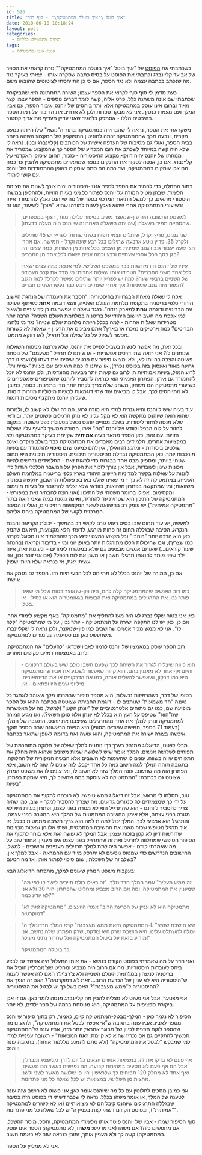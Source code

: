```yaml
---
id: 526
title: "איך בוטל \"איך בוטלה המתמטיקה\" - סוף דבר"
date: 2010-06-10 10:18:24
layout: post
categories: 
  - הגיגים מתמטיים כלליים
tags: 
  - אנטי-אנטי-מתמטיקה
---
```

כשכתבתי את <a href="http://www.gadial.net/?p=504">הפוסט</a> על "איך בוטל "איך בוטלה המתמטיקה"" טרם קראתי את הספר של אביעד קליינברג וכתבתי את הפוסט על בסיס כתבה שסקרה אותו - יצאתי בעיקר נגד מה שנכתב בכתבה עצמה ולא נגד הספר, אם כי כן התייחסתי לציטוטים שהובאו משם.

כעת נזדמן לי סוף סוף לקרוא את הספר עצמו; השורה התחתונה היא שהביקורת שכתבתי שם אינה משתנה כלל. פרט אליה, קשה לומר דברים נוספים - הספר עצמו קצר מאוד וברובו אינו עוסק במתמטיקה אלא יותר ביחסים של יוהנס, גיבור הספר, עם אביו המלך ועם מעמדו כנסיך. אני לא מבקר ספרות ולכן לא ארחיב את הדיבור על רמת הספר בהיבטים הללו - אסתפק בלהגיד שאני עדיין מעדיף את אריך קסטנר.

משקראתי את הספר, נראה לי שהבחירה במתמטיקה בתור ה"נושא" שלו הייתה כמעט מקרית, ונבעה מכך שהמתמטיקה זכתה למוניטין המפוקפק של המקצוע השנוא ביותר בבית הספר, ואולי גם מסיבות של העדפה אישית של הכותבים (קליינברג ובנו). נראה לי שלא היה קשה במיוחד לשכתב את רובו המכריע של הספר כך שהמקצוע שמטריד את מנוחתו של יוהנס יהיה דווקא מקצוע ההיסטוריה - כזכור, תחום עיסוקו האקדמי של קליינברג. אם כן, אנסה לסקור את החלקים בספר שמתארים מתמטיקה ולהבין עד כמה הם אכן עוסקים במתמטיקה, ועד כמה הם סתם עוסקים באופן ההתמודדות של יוהנס עם קושי לימודי.

בתור התחלה, כדי להמיר את הספר לספר אנטי-היסטוריה יהיה צורך לשנות את סצינות הלימוד, שבהן מטיל המורה על יוהנס לפתור כל מני בעיות הזויות, ולהחליפן במשהו היסטורי מתאים. כך למשל התיאור המרכזי בספר של מה שיוהנס נאלץ להתמודד איתו בשיעורי המתמטיקה אחרי שהוא נאלץ לענות למורהו שהוא "מוכן" לשיעור, הוא זה:
<blockquote>למשמע התשובה היה פון-שנאוצר משיב בסיפור עלילה מוזר, רצוף במספרים, שהסתיים תמיד בשאלה (שהייתה השאלה האחרונה שיוהנס היה מעלה בדעתו).</blockquote>
<blockquote>שני גננים, פריץ וקרל, שותלים עצמי תפוח בשתי שורות. לפריץ יש 45 שתילים ולקרל 35. פריץ נוטע ארבעה שתילים בכל רבע שעה וקרל - חמישה. אם אחרי חצי שעה יעבור גנב ויגנוב שמינית מן העצים בכל אחת מן השורות, כמה עצים יהיו בגן בסך הכל אחרי שעתיים ורבע וכמה עצים ישארו לכל אחד מן החברים?</blockquote>
<blockquote>עיניו של יוהנס היו מזדגגות כבר במשפט השלישי. למי אכפת כמה עצים ישארו לכל אחד משני החברים? הטרידו אותו שאלות אחרות: מי מדד את קצב העבודה של השניים ברבעי שעה? למה יש לפריץ יותר שתילים מאשר לקרל? למה הגנב המוזר הזה גונב שמיניות? איך אחרי שעתיים ורבע כבר נעשו השניים חברים?</blockquote>
אקח לי שאלה מאחת הבגרויות בהיסטוריה: "הסבר את העמדה של הנהגת היישוב היהודי כלפי בריטניה בתקופת מלחמת העולם השנייה, והצג דוגמה <strong>אחת</strong> לשיתוף פעולה עם הבריטים ודוגמה <strong>אחת</strong> למאבק נגדם". כנגד שאלה זו אפשר גם כן לזז עיניים ולשאול למי אכפת מה חשב היישוב היהודי על בריטניה במלחמת העולם השניה? הרבה יותר מטרידות שאלות אחרות - למה בכלל הייתה מלחמת עולם שנייה? נגד מי נלחמו הבריטים? כמה ארטיקים נמכרו אז בארץ? אתם מבינים את הרעיון - שאלות לא קשורות אפשר לשאול על כל שאלה וכל תרגיל, לאו דווקא מתמטי.

ובכל זאת, מה אפשר לעשות בשביל לפייס את יוהנס, שלא מרוצה מניסוח השאלות שנותנים לו? אני רואה שתי דרכים אפשריות - או שיתנו לו תרגיל "משעמם" של נוסחה פשוטה והצבה בה ותו לא, ולא ימציאו סיפור עם פרטים שיסיחו את דעתו (לטעמי זו דרך גרועה מאוד ואעסוק בזה בפוסט נפרד), או שיתנו לו כמה תרגילים עם בעיות "אמיתיות". לרוע המזל, בעיות אמיתיות הן לרוב גם קשות יותר מבעיות מהונדסות, ולכן יוהנס לא יוכל להתמודד גם איתן. הפתרון האמיתי הוא כנראה להסביר ליוהנס שהסיפורים שמספרים לו בשיעורי מתמטיקה הם משחק, משחק שלא צריך לקחת יותר מדי ברצינות. בספר, כמובן, לא מתייחסים לכך, אבל כן מביאים עוד שתי דוגמאות לבעיות מילוליות מוזרות דומות, שעליהן יוהנס מתקצף מסיבות דומות.

עוד בעיה שיש ליוהנס והיא גנרית למדי היא מורה גרוע. המורה שלו לא קשוב לו, ולמרות שהוא רואה שיוהנס מתקשה הוא לא מקל עליו, לא נותן תרגילים פשוטים יותר, ובוודאי שלא מנסה לחזור ליסודות. בשלב מסויים יוהנס נכשל בפעולת כפל פשוטה. במקום לחזור על לוח הכפל ולוודא שליוהנס "נוח" איתו, המורה ממשיך להעיף עליו שאלות הזויות. עם זאת, כאן הספר מתאר בעיה <strong>אמיתית</strong> שקיימת בעיקר במתמטיקה ולא במקצועות אחרים. תלמידים רבים מאבדים את המתמטיקה כבר בשלב מוקדם ואינם שולטים ביסודות - ומרגע זה ואילך, אין להם כמעט <strong>שום סיכוי</strong> להתמודד עם בעיות מורכבות יותר. כאן המתמטיקה נבדלת מהיסטוריה תיכונית. היסטוריה תיכונית היא תחום שטחי ביותר, ומספיק מבט אחד בבגרות כדי לראות זאת - התלמידים נדרשים להיות מכונות שינון לעובדות, אבל אין צורך לזכור את הפרק על המשבר הכלכלי הגדול כדי לענות על שאלות בקשר למדיניות היישוב היהודי בארץ כלפי בריטניה במלחמת העולם השנייה. במתמטיקה זה לא כך - מי שאינו שולט בארבע פעולות החשבון, יתקשה בפתרון משוואות; ומי שמתקשה בפתרון משוואות, בוודאי שלא יצליח להתגבר על בעיות מינימום ומקסימום. אפילו בחומר השטחי של התיכון (ואני רוצה להבהיר זאת במפורש - המתמטיקה של התיכון היא שטחית עד להחריד, ו<strong>אינה</strong> נוגעת במה שאני רואה בתור "מתמטיקה אמיתית") יש עומק רב בהשוואה לשאר המקצועות התיכוניים, ואולי זו הסיבה המרכזית לקושי של המתמטיקה ביחס אליהם.

למעשה, יש עוד תחום שבו בסיס רעוע גורם לקושי רב בהמשך - יכולת הקריאה והבנת הנקרא. הסיבה שבגללה תחום זה פחות מורגש, לדעתי הלא מקצועית, היא גם שהנזק כאן הוא הרבה יותר "רוחבי" (כל מקצוע כמעט ייפגע מכך שהתלמיד אינו מסוגל לקרוא כמו שצריך), וגם שהיכולות הללו מתורגלות יותר באופן יומיומי - בדיבור וקריאה (בהנחה שעוד קוראים...) שאותם אנשים מבצעים גם שלא במסגרת לימודים - ולעומת זאת, איזה ילד שפוי פותר להנאתו תרגילי חשבון או משנן את לוח הכפל? (אם אני זוכר נכון, אני עשיתי זאת, אז כנראה שלא הייתי שפוי).

אם כן, המורה של יוהנס בכלל לא מתייחס לכל הבעייתיות הזו. הספר גם מנמק את גישתו:
<blockquote>כמו רוב האנשים שהמתמטיקה קלה להם, היה פון-שנאוצר בטוח שכל מי שאינו פותר נכון את התרגילים במתמטיקה ואת הבעיות בגאומטריה הוא או כסיל - או בטלן.</blockquote>
כאן אני בטוח שקליינברג לא היה מעז להחליף את "מתמטיקה" באף מקצוע לימודי אחר. אם כן, כאן יש לנו התקפה ישירה על המתמטיקה - יותר נכון, על מי שמתמטיקה "קלה לו". אני לא ממש מכיר אנשים שחושבים כמו פון-שנאוצר, ולכן נראה לי שקליינברג משתעשע כאן עם סטיגמה על מורים למתמטיקה.

רוב הספר עוסק במאמציו של יוהנס לרמוז לאביו שכדאי "להעלים" את המתמטיקה, לרוב באמצעות רמזים עקיפים ומוזרים:
<blockquote>הוא קיווה שיצליח לגרור את השיחה לכך שפעם חשבו כולם שיש בעולם דרקונים - והיום אף אחד לא מאמין בהם. הוא קיווה שאפשר לשכנע את אביו שהמתמטיקה היא כמו דרקון, ושאפשר להעלים אותה, כמו את הדרקונים או את הדינוזאורים. מיליוני שנים היו ופתאום - אין.</blockquote>
בסופו של דבר, כשהרמיזות נכשלות, הוא מספר סיפור שבמרכזו מלך שאוהב לאתגר כל טענה "חד משמעית" שנותנים לו - דוגמת החביתה שצוטטה בכתבה ההיא על הספר מופיעה שם, כמו גם ניתוחים אלטרנטיביים של "יונתן הקטן" (למשל, מה על האפשרות שה"הוא" שטיפס על העץ הוא בכלל לא יונתן אלא סוכן חשאי?). ואז מגיע המורה למתמטיקה ונותן למלך את אחד מהתרגילים שעיצבנו את יוהנס. התגובה של המלך (בעמוד 71 בספר, חמישה עמודים מסופו) היא הפעם הראשונה שבה הספר תוקף איכשהו בצורה ישירה את המתמטיקה, והוא עושה זאת בדומה לאופן שתואר בכתבה.

מבלי לצטט, הדיאלוג מתנהל בערך כך: נותנים למלך שאלה על חלוקה מתוחכמת של תפוחים לשלושה אנשים. המלך אומר שיש לשלושה שמות משונים ושהוא היה מחלק את התפוחים שווה בשווה. עונים לו שהשמות לא חשובים אלא הבעיה המקורית של החלוקה. בתגובה תוהה המלך למה חשוב כמה כל אחד יקבל. לזה עונים לו שזה לא חשוב, אלא הפתרון הוא מה שחשוב. עונה המלך שזה לא חשוב <strong>לו</strong>, ואז עונים לו את משפט המחץ שצוטט גם בכתבה: "המתמטיקה לא עוסקת במה שחשוב לך, היא עוסקת בפתרון בעיות".

טוב, תסלחו לי מראש, אבל זה דיאלוג ממש טיפשי. לא חוכמה לתקוף את המתמטיקה על ידי כך שמצמידים לה סנגורים גרועים. מה שצריך להסביר למלך - שוב, כמו שהיה צריך להסביר ליוהנס - הוא שהתרגיל הוא לא מטרה בפני עצמו, ופתרון בעיות היא לא מטרה בפני עצמה, אלא אימון החשיבה המתמטית של המלך היא המטרה בפני עצמה, והתרגיל הוא אמצעי לכך. המלך יכול לתהות למה הוא צריך חשיבה מתמטית בכלל, או איך תרגיל מטופש שכזה מאמן את החשיבה המתמטית, ושתי אלו הן שאלות מצויינות שדורשות דיון לא קטן בזכות עצמן; אבל המלך לא עושה זאת אלא בוחר לתקוף את הסיפור הטיפשי שמתלווה לתרגיל ואת זה שהתרגיל בפני עצמו אינו מעניין. אחזור שוב על מה שאמרתי קודם - אפשר היה לתת למלך תרגילים מעניינים וחשובים - למשל, החישובים הנדרשים כדי שמטוס נוסעים לא יתרסק מייד עם ההמראה - אבל למלך אין, בשלב זה של השכלתו, שום סיכוי לפתור אותן. אז מה הטעם?

בעקבות משפט המחץ שעונים למלך, מתפתח הדיאלוג הבא:
<blockquote>"זה ממש מעליב" אמר המלך חרדונזלך. "זה כאילו כולם חייבים לישר קו לפי מה שמעניין את המתמטיקה. ומה אם הרוב מצביע ומחליט שהפתרון יהיה 30 ולא אני לא יודע כמה?"</blockquote>
<blockquote>"מתמטיקה היא לא עניין של הכרעת הרוב" אמרו היועצים. "מתמטיקה זאת לא דמוקרטיה".</blockquote>
<blockquote>"המתמטיקה הזאת ממש מעצבנת" קרא המלך חרדונזלך ה-I. "היא חושבת שהיא יכולה להשתלט עלינו. היא חושבת שרק היא צודקת, שרק הפתרון שלה נחשב. אני מודיע בזאת על ביטול המתמטיקה ועל שחרור נתיני מעולה!"

כך בוטלה המתמטיקה.</blockquote>
ואני חוזר על מה שאמרתי בפוסט הקודם בנושא - את אותו התעלול היה אפשר גם לבצע ביחס לעובדות היסטוריות. מה אם הרוב היה מצביע ומחליט שצ'מברליין הוביל את בריטניה לניצחון במלחמת העולם השנייה ולא צ'רצ'יל? האם לזה אפשר לענות ש"היסטוריה היא לא עניין של הכרעת הרוב... זאת לא דמוקרטיה"? האם זה הופך את ההיסטוריה ל"ממש מעצבנת"? האם בשל כך יש לבטל את ההיסטוריה?

אני מצטער, אבל אני פשוט לא מצליח להבין מה קליינברג מנסה לומר כאן. אם זו אכן ביקורת ספציפית על המתמטיקה, היא מנוסחת ברמה של ספר ילדים, לא יותר.

הסיפור לא נגמר כאן - המלך-מבטל-המתמטיקה קיים, כאמור, רק בתוך סיפור שיוהנס מספר לאביו. אביו עונה בתגובה ש"אי אפשר לבטל את המתמטיקה", ולרגע נדמה שהספר לוקח תפנית לכיוון של מבוגר אחראי; יותר מזה, אביו עונה ש"המתמטיקה תמשיך להתקיים גם אם נכריז שהיא לא קיימת. <strong>זאת</strong> המציאות" - תשובה עניניית למדי למי שמבקש "לבטל את המתמטיקה" (ולא סתם להמנע מללמוד אותה). בתגובה עונה יוהנס:
<blockquote>אף פעם לא בדקו את זה. במציאות אנשים יוצאים כל יום לדרך מליפציג ומברלין, אבל הם אף פעם לא נוסעים במהירות קבועה. הם נפגשים כאשר הם נפגשים, ואף אחד לא מחלק 120 תפוחים כך שלראשון יהיו פי שלושה מאשר לשני ולשני מחצית מן השלישי. במציאות יש לכל שאלה כל מני פתרונות.</blockquote>
אני כמובן מסכים לחלוטין עם כל מה שיוהנס אומר כאן; אני פשוט לא חושב שזה עונה לטענה של המלך, או אומר משהו בכלל. נראה לי שכבר דשתי די בפוסט הזה בסיבה שבגללה התרגילים שיוהנס קיבל הם לא מציאותיים (או לא קשורים למתמטיקה "אמיתית"), ובפוסט הקודם דשתי קצת בעניין ה"יש לכל שאלה כל מני פתרונות".

סוף הסיפור שמח - אביו של יוהנס פוטר אותו מלימודי המתמטיקה, וחסל. מוסר ההשכל, אם מחפשים כזה? אם משהו (אני מדגיש: <strong>משהו</strong>, לא מתמטיקה; הספר אינו עוסק במתמטיקה) קשה לך ולא מעניין אותך, עזוב; כנראה שזה לא באמת חשוב.

אני לא ממליץ על הספר.
